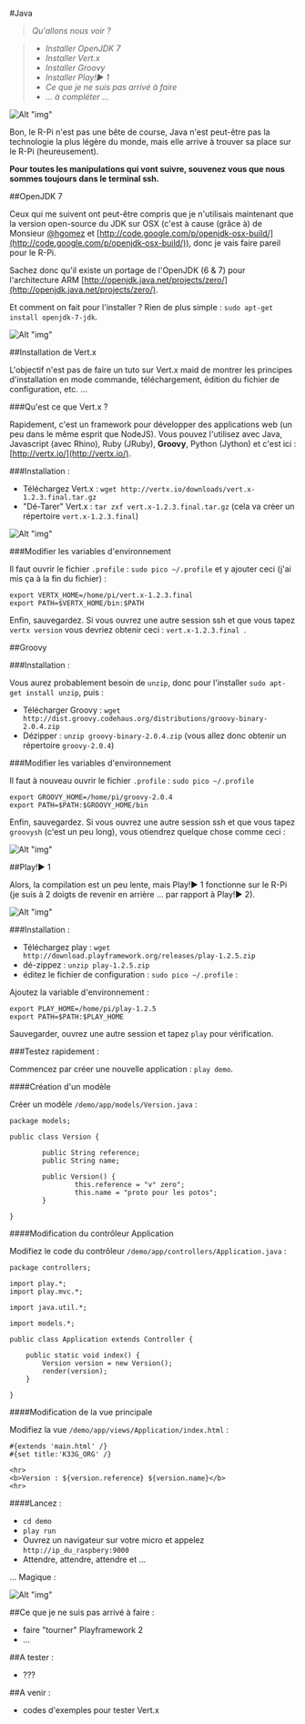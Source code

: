 #Java

>*Qu'allons nous voir ?*

>	- *Installer OpenJDK 7*
>	- *Installer Vert.x*
>	- *Installer Groovy*
>	- *Installer Play!► 1*
>	- *Ce que je ne suis pas arrivé à faire*
>	- *... à compléter ...*

![Alt "img"](https://github.com/k33g/rpi4devs/raw/master/imgs/04-000-Java.jpeg)

Bon, le R-Pi n'est pas une bête de course, Java n'est peut-être pas la technologie la plus légère du monde, mais elle arrive à trouver sa place sur le R-Pi (heureusement).

**Pour toutes les manipulations qui vont suivre, souvenez vous que nous sommes toujours dans le terminal ssh.**

##OpenJDK 7

Ceux qui me suivent ont peut-être compris que je n'utilisais maintenant que la version open-source du JDK sur OSX (c'est à cause (grâce à) de Monsieur [@hgomez](https://twitter.com/hgomez) et [http://code.google.com/p/openjdk-osx-build/](http://code.google.com/p/openjdk-osx-build/)), donc je vais faire pareil pour le R-Pi.

Sachez donc qu'il existe un portage de l'OpenJDK (6 & 7) pour l'architecture ARM [http://openjdk.java.net/projects/zero/](http://openjdk.java.net/projects/zero/).

Et comment on fait pour l'installer ? Rien de plus simple : `sudo apt-get install openjdk-7-jdk`.

![Alt "img"](https://github.com/k33g/rpi4devs/raw/master/imgs/04-001-Java.png)

##Installation de Vert.x

L'objectif n'est pas de faire un tuto sur Vert.x maid de montrer les principes d'installation en mode commande, téléchargement, édition du fichier de configuration, etc. ...

###Qu'est ce que Vert.x ?

Rapidement, c'est un framework pour développer des applications web (un peu dans le même esprit que NodeJS). Vous pouvez l'utilisez avec Java, Javascript (avec Rhino), Ruby (JRuby), **Groovy**, Python (Jython) et c'est ici : [http://vertx.io/](http://vertx.io/).

###Installation :

- Téléchargez Vert.x : `wget http://vertx.io/downloads/vert.x-1.2.3.final.tar.gz`
- "Dé-Tarer" Vert.x : `tar zxf vert.x-1.2.3.final.tar.gz` (cela va créer un répertoire `vert.x-1.2.3.final`)

![Alt "img"](https://github.com/k33g/rpi4devs/raw/master/imgs/04-002-Java.png)

###Modifier les variables d'environnement

Il faut ouvrir le fichier `.profile` : `sudo pico ~/.profile` et y ajouter ceci (j'ai mis ça à la fin du fichier) :

	export VERTX_HOME=/home/pi/vert.x-1.2.3.final
	export PATH=$VERTX_HOME/bin:$PATH

Enfin, sauvegardez. Si vous ouvrez une autre session ssh et que vous tapez `vertx version` vous devriez obtenir ceci : `vert.x-1.2.3.final `.

##Groovy

###Installation :

Vous aurez probablement besoin de `unzip`, donc pour l'installer `sudo apt-get install unzip`, puis :

- Télécharger Groovy : `wget http://dist.groovy.codehaus.org/distributions/groovy-binary-2.0.4.zip`
- Dézipper : `unzip groovy-binary-2.0.4.zip` (vous allez donc obtenir un répertoire `groovy-2.0.4`)

###Modifier les variables d'environnement

Il faut à nouveau ouvrir le fichier `.profile` : `sudo pico ~/.profile` 

	export GROOVY_HOME=/home/pi/groovy-2.0.4
	export PATH=$PATH:$GROOVY_HOME/bin

Enfin, sauvegardez. Si vous ouvrez une autre session ssh et que vous tapez `groovysh` (c'est un peu long), vous otiendrez quelque chose comme ceci :

![Alt "img"](https://github.com/k33g/rpi4devs/raw/master/imgs/04-003-Java.png)

##Play!► 1

Alors, la compilation est un peu lente, mais Play!► 1 fonctionne sur le R-Pi (je suis à 2 doigts de revenir en arrière ... par rapport à Play!► 2).

![Alt "img"](https://github.com/k33g/rpi4devs/raw/master/imgs/04-005-Java.jpeg)

###Installation :

- Téléchargez play : `wget http://download.playframework.org/releases/play-1.2.5.zip`
- dé-zippez : `unzip play-1.2.5.zip`
- éditez le fichier de configuration : `sudo pico ~/.profile` :

Ajoutez la variable d'environnement :

	export PLAY_HOME=/home/pi/play-1.2.5
	export PATH=$PATH:$PLAY_HOME

Sauvegarder, ouvrez une autre session et tapez `play` pour vérification.

###Testez rapidement :

Commencez par créer une nouvelle application : `play demo`.

####Création d'un modèle

Créer un modèle `/demo/app/models/Version.java` :

	package models;

	public class Version {

	        public String reference;
	        public String name;

	        public Version() {
	                this.reference = "v° zero";
	                this.name = "proto pour les potos";
	        }

	}

####Modification du contrôleur Application

Modifiez le code du contrôleur `/demo/app/controllers/Application.java` :

	package controllers;

	import play.*;
	import play.mvc.*;

	import java.util.*;

	import models.*;

	public class Application extends Controller {

	    public static void index() {
	        Version version = new Version();
	        render(version);
	    }

	}

####Modification de la vue principale

Modifiez la vue `/demo/app/views/Application/index.html` :

	#{extends 'main.html' /}
	#{set title:'K33G_ORG' /}

	<hr>
	<b>Version : ${version.reference} ${version.name}</b>
	<hr>

####Lancez :

- `cd demo`
- `play run`
- Ouvrez un navigateur sur votre micro et appelez `http://ip_du_raspbery:9000`
- Attendre, attendre, attendre et ...

 ... Magique :

![Alt "img"](https://github.com/k33g/rpi4devs/raw/master/imgs/04-004-Java.png)


##Ce que je ne suis pas arrivé à faire :

- faire "tourner" Playframework 2
- ...

##A tester :

- ???

##A venir :

- codes d'exemples pour tester Vert.x









